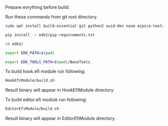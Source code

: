 Prepare evrything before build:

Run these commands from git root directory.

```bash
sudo apt install build-essential git python2 uuid-dev nasm acpica-tools
```

```bash
pip install -r edk2/pip-requirements.txt
```

```bash
cd edk2/
```

```bash
export EDK_PATH=$(pwd)
```

```bash
export EDK_TOOLS_PATH=$(pwd)/BaseTools
```

To build hook.efi module run following:

```bash
HookEfiModule/build.sh
```
Result binary will appear in HookEfiModule directory

To build editor.efi module run following:

```bash
EditorEfiModule/build.sh
```
Result binary will appear in EditorEfiModule directory

